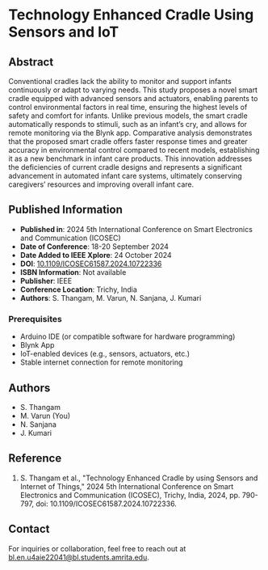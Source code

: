 # Technology Enhanced Cradle Using Sensors and IoT

## Abstract
Conventional cradles lack the ability to monitor and support infants continuously or adapt to varying needs. This study proposes a novel smart cradle equipped with advanced sensors and actuators, enabling parents to control environmental factors in real time, ensuring the highest levels of safety and comfort for infants. Unlike previous models, the smart cradle automatically responds to stimuli, such as an infant’s cry, and allows for remote monitoring via the Blynk app. Comparative analysis demonstrates that the proposed smart cradle offers faster response times and greater accuracy in environmental control compared to recent models, establishing it as a new benchmark in infant care products. This innovation addresses the deficiencies of current cradle designs and represents a significant advancement in automated infant care systems, ultimately conserving caregivers’ resources and improving overall infant care.

## Published Information
- **Published in**: 2024 5th International Conference on Smart Electronics and Communication (ICOSEC)
- **Date of Conference**: 18-20 September 2024
- **Date Added to IEEE Xplore**: 24 October 2024
- **DOI**: [10.1109/ICOSEC61587.2024.10722336](https://doi.org/10.1109/ICOSEC61587.2024.10722336)
- **ISBN Information**: Not available
- **Publisher**: IEEE
- **Conference Location**: Trichy, India
- **Authors**: S. Thangam, M. Varun, N. Sanjana, J. Kumari

### Prerequisites
- Arduino IDE (or compatible software for hardware programming)
- Blynk App
- IoT-enabled devices (e.g., sensors, actuators, etc.)
- Stable internet connection for remote monitoring


## Authors
- S. Thangam
- M. Varun (You)
- N. Sanjana
- J. Kumari

## Reference
1. S. Thangam et al., "Technology Enhanced Cradle by using Sensors and Internet of Things," 2024 5th International Conference on Smart Electronics and Communication (ICOSEC), Trichy, India, 2024, pp. 790-797, doi: 10.1109/ICOSEC61587.2024.10722336.

## Contact
For inquiries or collaboration, feel free to reach out at [bl.en.u4aie22041@bl.students.amrita.edu](mailto:bl.en.u4aie22041@bl.students.amrita.edu).
